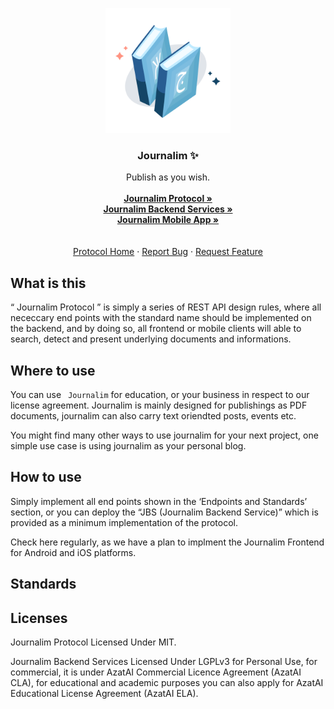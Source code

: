 

<p align="center">
  <a href="https://github.com/AzatAI/journalim-protocol">
    <img src="resources/journalim-logo.png" alt="Logo" width="200" height="200">
  </a>


  <h3 align="center">Journalim ✨</h3>

  <p align="center">
    Publish as you wish.
    <br /><br>
    <a href="https://github.com/AzatAI/journalim-protocol"><strong>Journalim Protocol »</strong></a><br>
    <a href="https://github.com/AzatAI/journalim-protocol"><strong>Journalim Backend Services »</strong></a><br>
    <a href="https://github.com/AzatAI/journalim-protocol"><strong>Journalim Mobile App »</strong></a><br>
    <br />
    <br />
    <a href="https://github.com/AzatAI/journalim-protocol">Protocol Home</a>
    ·
    <a href="https://github.com/AzatAI/journalim-protocol/issues">Report Bug</a>
    ·
    <a href="https://github.com/AzatAI/journalim-protocol/issues">Request Feature</a>
  </p>




## What is this

“ Journalim Protocol ” is simply a series of REST API design rules, where all nececcary end points with the standard name should be implemented on the backend, and by doing so, all frontend or mobile clients will able to search, detect and present underlying documents and informations.

## Where to use

You can use ` Journalim` for education, or your business in respect to our license agreement. Journalim is mainly designed for publishings as PDF documents, journalim can also carry text oriendted posts, events etc. 

You might find many other ways to use journalim for your next project, one simple use case is using journalim as your personal blog.

## How to use

Simply implement all end points shown in the ‘Endpoints and Standards’ section, or you can deploy the “JBS (Journalim Backend Service)” which is provided as a minimum implementation of the protocol. 

Check here regularly, as we have a plan to implment the Journalim Frontend for Android and iOS platforms.

## Standards





## Licenses

Journalim Protocol Licensed Under MIT.

Journalim Backend Services Licensed Under LGPLv3 for Personal Use, for commercial, it is under AzatAI Commercial Licence Agreement (AzatAI CLA), for educational and academic purposes you can also apply for AzatAI Educational License Agreement (AzatAI ELA).

